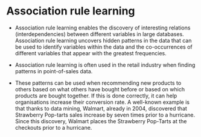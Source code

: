 Association rule learning              
=========================

- Association rule learning enables the discovery of interesting relations (interdependencies) between different variables in large databases. Association rule learning uncovers hidden patterns in the data that can be used to identify variables within the data and the co-occurrences of different variables that appear with the greatest frequencies.

- Association rule learning is often used in the retail industry when finding patterns in point-of-sales data. 
- These patterns can be used when recommending new products to others based on what others have bought before or based on which products are bought together. If this is done correctly, it can help organisations increase their conversion rate. A well-known example is that thanks to data mining, Walmart, already in 2004, discovered that Strawberry Pop-tarts sales increase by seven times prior to a hurricane. Since this discovery, Walmart places the Strawberry Pop-Tarts at the checkouts prior to a hurricane.
